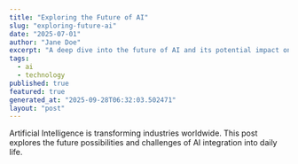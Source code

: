 ```yaml
---
title: "Exploring the Future of AI"
slug: "exploring-future-ai"
date: "2025-07-01"
author: "Jane Doe"
excerpt: "A deep dive into the future of AI and its potential impact on various sectors."
tags:
  - ai
  - technology
published: true
featured: true
generated_at: "2025-09-28T06:32:03.502471"
layout: "post"
---
```


Artificial Intelligence is transforming industries worldwide. This post explores the future possibilities and challenges of AI integration into daily life.